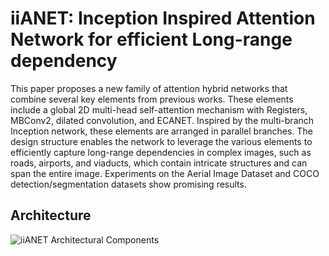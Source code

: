 # iiANET: Inception Inspired Attention Network for efficient Long-range dependency

This paper proposes a new family of attention hybrid networks that combine several key elements from previous works. These elements include a global 2D multi-head self-attention mechanism with Registers, MBConv2, dilated convolution, and ECANET. Inspired by the multi-branch Inception network, these elements are arranged in parallel branches. The design structure enables the network to leverage the various elements to efficiently capture long-range dependencies in complex images, such as roads, airports, and viaducts, which contain intricate structures and can span the entire image. Experiments on the Aerial Image Dataset and COCO detection/segmentation datasets show promising results.


## Architecture
![iiANET Architectural Components](https://drive.google.com/file/d/14nbSpkvE1vDL8ZHRGEemjGWg8SWOnLKs/view?usp=drive_link)
